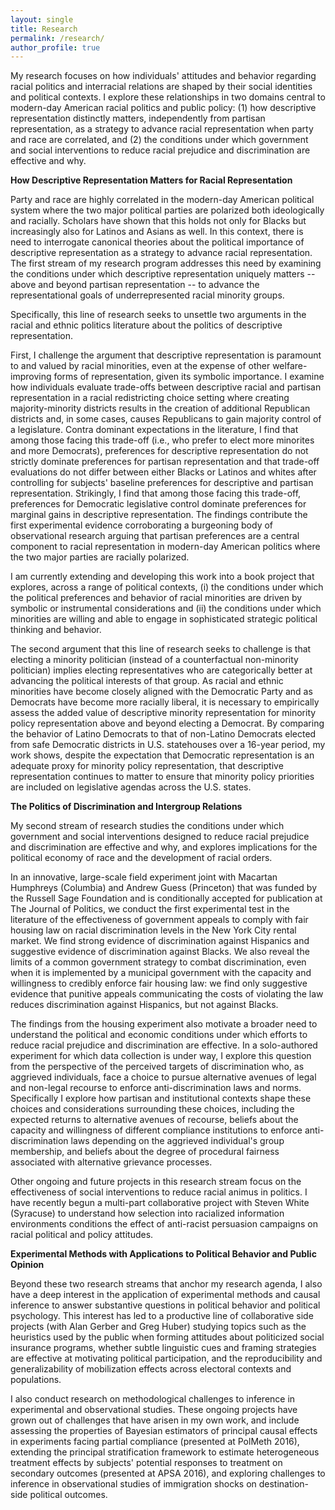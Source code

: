 ```yaml
---
layout: single
title: Research
permalink: /research/
author_profile: true
---
```


My research focuses on how individuals' attitudes and behavior regarding racial politics and interracial relations are shaped by their social identities and political contexts. I explore these relationships in two domains central to modern-day American racial politics and public policy: (1) how descriptive representation distinctly matters, independently from partisan representation, as a strategy to advance racial representation when party and race are correlated, and (2) the conditions under which government and social interventions to reduce racial prejudice and discrimination are effective and why. 

**How Descriptive Representation Matters for Racial Representation**

Party and race are highly correlated in the modern-day American political system where the two major political parties are polarized both ideologically and racially. Scholars have shown that this holds not only for Blacks but increasingly also for Latinos and Asians as well. In this context, there is need to interrogate canonical theories about the political importance of descriptive representation as a strategy to advance racial representation. The first stream of my research program addresses this need by examining the conditions under which descriptive representation uniquely matters -- above and beyond partisan representation -- to advance the representational goals of underrepresented racial minority groups.

Specifically, this line of research seeks to unsettle two arguments in the racial and ethnic politics literature about the politics of descriptive representation. 

First, I challenge the argument that descriptive representation is paramount to and valued by racial minorities, even at the expense of other welfare-improving forms of representation, given its symbolic importance. I examine how individuals evaluate trade-offs between descriptive racial and partisan representation in a racial redistricting choice setting where creating majority-minority districts results in the creation of additional Republican districts and, in some cases, causes Republicans to gain majority control of a legislature.  Contra dominant expectations in the literature, I find that among those facing this trade-off (i.e., who prefer to elect more minorites and more Democrats), preferences for descriptive representation do not strictly dominate preferences for partisan representation and that trade-off evaluations do not differ between either Blacks or Latinos and whites after controlling for subjects' baseline preferences for descriptive and partisan representation. Strikingly, I find that among those facing this trade-off, preferences for Democratic legislative control dominate preferences for marginal gains in descriptive representation. The findings contribute the first experimental evidence corroborating a burgeoning body of observational research arguing that partisan preferences are a central component to racial representation in modern-day American politics where the two major parties are racially polarized. 

I am currently extending and developing this work into a book project that explores, across a range of political contexts, (i) the conditions under which the political preferences and behavior of racial minorities are driven by symbolic or instrumental considerations and (ii) the conditions under which minorities are willing and able to engage in sophisticated strategic political thinking and behavior. 

The second argument that this line of research seeks to challenge is that electing a minority politician (instead of a counterfactual non-minority politician) implies electing representatives who are categorically better at advancing the political interests of that group. As racial and ethnic minorities have become closely aligned with the Democratic Party and as Democrats have become more racially liberal, it is necessary to empirically assess the added value of descriptive minority representation for minority policy representation above and beyond electing a Democrat. By comparing the behavior of Latino Democrats to that of non-Latino Democrats elected from safe Democratic districts in U.S. statehouses over a 16-year period, my work shows, despite the expectation that Democratic representation is an adequate proxy for minority policy representation, that descriptive representation continues to matter to ensure that minority policy priorities are included on legislative agendas across the U.S. states.

**The Politics of Discrimination and Intergroup Relations**

My second stream of research studies the conditions under which government and social interventions designed to reduce racial prejudice and discrimination are effective and why, and explores implications for the political economy of race and the development of racial orders. 

In an innovative, large-scale field experiment joint with Macartan Humphreys (Columbia) and Andrew Guess (Princeton) that was funded by the Russell Sage Foundation and is conditionally accepted for publication at The Journal of Politics, we conduct the first experimental test in the literature of the effectiveness of government appeals to comply with fair housing law on racial discrimination levels in the New York City rental market. We find strong evidence of discrimination against Hispanics and suggestive evidence of discrimination against Blacks. We also reveal the limits of a common government strategy to combat discrimination, even when it is implemented by a municipal government with the capacity and willingness to credibly enforce fair housing law: we find only suggestive evidence that punitive appeals communicating the costs of violating the law reduces discrimination against Hispanics, but not against Blacks. 

The findings from the housing experiment also motivate a broader need to understand the political and economic conditions under which efforts to reduce racial prejudice and discrimination are effective. In a solo-authored experiment for which data collection is under way, I explore this question from the perspective of the perceived targets of discrimination who, as aggrieved individuals, face a choice to pursue alternative avenues of legal and non-legal recourse to enforce anti-discrimination laws and norms. Specifically I explore how partisan and institutional contexts shape these choices and considerations surrounding these choices, including the expected returns to alternative avenues of recourse, beliefs about the capacity and willingness of different compliance institutions to enforce anti-discrimination laws depending on the aggrieved individual's group membership, and beliefs about the degree of procedural fairness associated with alternative grievance processes.

Other ongoing and future projects in this research stream focus on the effectiveness of social interventions to reduce racial animus in politics. I have recently begun a multi-part collaborative project with Steven White (Syracuse) to understand how selection into racialized information environments conditions the effect of anti-racist persuasion campaigns on racial political and policy attitudes.

**Experimental Methods with Applications to Political Behavior and Public Opinion**

Beyond these two research streams that anchor my research agenda, I also have a deep interest in the application of experimental methods and causal inference to answer substantive questions in political behavior and political psychology. This interest has led to a productive line of collaborative side projects (with Alan Gerber and Greg Huber) studying topics such as the heuristics used by the public when forming attitudes about politicized social insurance programs, whether subtle linguistic cues and framing strategies are effective at motivating political participation, and the reproducibility and generalizability of mobilization effects across electoral contexts and populations. 

I also conduct research on methodological challenges to inference in experimental and observational studies. These ongoing projects have grown out of challenges that have arisen in my own work, and include assessing the properties of Bayesian estimators of principal causal effects in experiments facing partial compliance (presented at PolMeth 2016), extending the principal stratification framework to estimate heterogeneous treatment effects  by subjects' potential responses to treatment on secondary outcomes (presented at APSA 2016), and exploring challenges to inference in observational studies of  immigration shocks on destination-side political outcomes.
